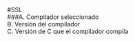 #SSL  
###A. Compilador seleccionado  
B. Versión del compilador  
C. Versión de C que el compilador compila
